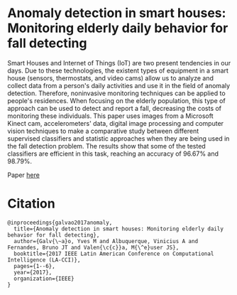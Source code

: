 # Anomaly detection in smart houses: Monitoring elderly daily behavior for fall detecting

Smart Houses and Internet of Things (IoT) are two present tendencies in our days. Due to these technologies, the existent types of equipment in a smart house (sensors, thermostats, and video cams) allow us to analyze and collect data from a person's daily activities and use it in the field of anomaly detection. Therefore, noninvasive monitoring techniques can be applied to people's residences. When focusing on the elderly population, this type of approach can be used to detect and report a fall, decreasing the costs of monitoring these individuals. This paper uses images from a Microsoft Kinect cam, accelerometers' data, digital image processing and computer vision techniques to make a comparative study between different supervised classifiers and statistic approaches when they are being used in the fall detection problem. The results show that some of the tested classifiers are efficient in this task, reaching an accuracy of 96.67% and 98.79%.

Paper [here](paper.pdf)
# Citation
```
@inproceedings{galvao2017anomaly,
  title={Anomaly detection in smart houses: Monitoring elderly daily behavior for fall detecting},
  author={Galv{\~a}o, Yves M and Albuquerque, Vinicius A and Fernandes, Bruno JT and Valen{\c{c}}a, M{\^e}user JS},
  booktitle={2017 IEEE Latin American Conference on Computational Intelligence (LA-CCI)},
  pages={1--6},
  year={2017},
  organization={IEEE}
}
```
